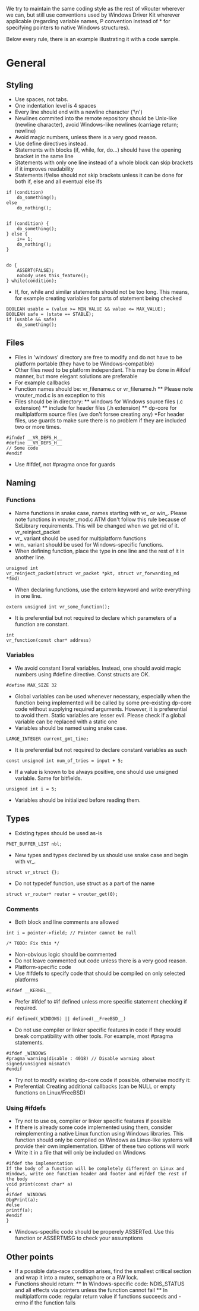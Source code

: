 We try to maintain the same coding style as the rest of vRouter wherever we can, but still use conventions used by Windows Driver Kit wherever applicable (regarding variable names, P convention instead of * for specifying pointers to native Windows structures).

Below every rule, there is an example illustrating it with a code sample.

# General

## Styling

* Use spaces, not tabs.
* One indentation level is 4 spaces
* Every line should end with a newline character ('\n')
* Newlines commited into the remote repository should be Unix-like (newline character), avoid Windows-like newlines (carriage return; newline)
* Avoid magic numbers, unless there is a very good reason.
* Use define directives instead.
* Statements with blocks (if, while, for, do...) should have the opening bracket in the same line
* Statements with only one line instead of a whole block can skip brackets if it improves readability
* Statements if/else should not skip brackets unless it can be done for both if, else and all eventual else ifs
```
if (condition)
	do_something();
else
	do_nothing();


if (condition) {
	do_something();
} else {
	i+= 1;
	do_nothing();
}


do {
	ASSERT(FALSE);
	nobody_uses_this_feature();
} while(condition);
```
* If, for, while and similar statements should not be too long. This means, for example creating variables for parts of statement being checked
```
BOOLEAN usable = (value >= MIN_VALUE && value <= MAX_VALUE);
BOOLEAN safe = (state == STABLE);
if (usable && safe)
	do_something();
```

## Files

* Files in 'windows' directory are free to modify and do not have to be platform portable (they have to be Windows-compatible)
* Other files need to be platform independant. This may be done in #ifdef manner, but more elegant solutions are preferable
* For example callbacks
* Function names should be:
vr_filename.c or vr_filename.h
** Please note vrouter_mod.c is an exception to this
* Files should be in directory:
** windows for Windows source files (.c extension)
** include for header files (.h extension)
** dp-core for multiplatform source files (we don't forsee creating any)
*For header files, use guards to make sure there is no problem if they are included two or more times.
```
#ifndef __VR_DEFS_H__
#define __VR_DEFS_H__
// Some code
#endif
```
* Use #ifdef, not #pragma once for guards

## Naming

### Functions
* Name functions in snake case, names starting with vr_ or win_. Please note functions in vrouter_mod.c ATM don't follow this rule because of SxLibrary requirements. This will be changed when we get rid of it.
vr_reinject_packet
* vr_ variant should be used for multiplatform functions
* win_ variant should be used for Windows-specific functions.
* When defining function, place the type in one line and the rest of it in another line.

```
unsigned int
vr_reinject_packet(struct vr_packet *pkt, struct vr_forwarding_md *fmd)
```

* When declaring functions, use the extern keyword and write everything in one line.
```
extern unsigned int vr_some_function();
```
* It is preferential but not required to declare which parameters of a function are constant.
```
int
vr_function(const char* address)
```
### Variables
* We avoid constant literal variables. Instead, one should avoid magic numbers using #define directive. Const structs are OK.
```
#define MAX_SIZE 32
```
* Global variables can be used whenever necessary, especially when the function being implemented will be called by some pre-existing dp-core code without supplying required arguments. However, it is preferential to avoid them. Static variables are lesser evil. Please check if a global variable can be replaced with a static one
* Variables should be named using snake case.
```
LARGE_INTEGER current_gmt_time;
```
* It is preferential but not required to declare constant variables as such
```
const unsigned int num_of_tries = input + 5;
```
* If a value is known to be always positive, one should use unsigned variable. Same for bitfields.
```
unsigned int i = 5;
```
* Variables should be initialized before reading them.

## Types
* Existing types should be used as-is
```
PNET_BUFFER_LIST nbl;
```
* New types and types declared by us should use snake case and begin with vr_.
```
struct vr_struct {};
```
* Do not typedef function, use struct as a part of the name
```
struct vr_router* router = vrouter_get(0);
```
### Comments
* Both block and line comments are allowed
```
int i = pointer->field; // Pointer cannot be null

/* TODO: Fix this */
```
* Non-obvious logic should be commented
* Do not leave commented out code unless there is a very good reason.
* Platform-specific code
* Use #ifdefs to specify code that should be compiled on only selected platforms
```
#ifdef __KERNEL__
```
* Prefer #ifdef to #if defined unless more specific statement checking if required.
```
#if defined(_WINDOWS) || defined(__FreeBSD__)
```
* Do not use compiler or linker specific features in code if they would break compatibility with other tools. For example, most #pragma statements.
```
#ifdef _WINDOWS
#pragma warning(disable : 4018) // Disable warning about signed/unsigned mismatch
#endif
```
* Try not to modify existing dp-core code if possible, otherwise modify it:
* Preferential: Creating additional callbacks (can be NULL or empty functions on Linux/FreeBSD)

### Using #ifdefs

* Try not to use os, compiler or linker specific features if possible
* If there is already some code implemented using them, consider reimplementing a native Linux function using Windows libraries. This function should only be compiled on Windows as Linux-like systems will provide their own implementation. Either of these two options will work
* Write it in a file that will only be included on Windows
```
#ifdef the implementation
If the body of a function will be completely different on Linux and Windows, write one function header and footer and #ifdef the rest of the body
void print(const char* a)
{
#ifdef _WINDOWS
DbgPrint(a);
#else
printf(a);
#endif
}
```

* Windows-specific code should be properely ASSERTed. Use this function or ASSERTMSG to check your assumptions

## Other points

* If a possible data-race condition arises, find the smallest critical section and wrap it into a mutex, semaphore or a RW lock.
* Functions should return:
** In Windows-specific code: NDIS_STATUS and all effects via pointers unless the function cannot fail
** In multiplatform code: regular return value if functions succeeds and -errno if the function fails